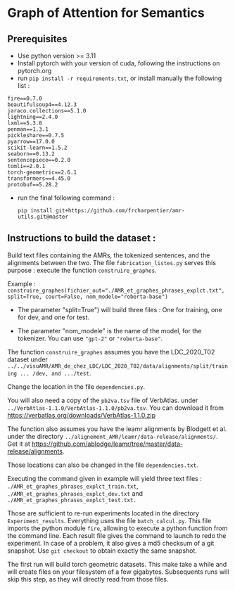 # Graph of Attention for Semantics

## Prerequisites

* Use python version >= 3.11
* Install pytorch with your version of cuda, following the instructions on pytorch.org
* run `pip install -r requirements.txt`, or install manually the following list :



```
fire==0.7.0
beautifulsoup4==4.12.3
jaraco.collections==5.1.0
lightning==2.4.0
lxml==5.3.0
penman==1.3.1
pickleshare==0.7.5
pyarrow==17.0.0
scikit-learn==1.5.2
seaborn==0.13.2
sentencepiece==0.2.0
tomli==2.0.1
torch-geometric==2.6.1
transformers==4.45.0
protobuf==5.28.2
```

* run the final following command : 

  `pip install git+https://github.com/frcharpentier/amr-utils.git@master`

## Instructions to build the dataset :

Build text files containing the AMRs, the tokenized sentences, and the alignments between the two. The file `fabrication_listes.py` serves this purpose : execute the function `construire_graphes`.

Example : `construire_graphes(fichier_out="./AMR_et_graphes_phrases_explct.txt", split=True, court=False, nom_modele="roberta-base")`

* The parameter "split=True") will build three files : One for training, one for dev, and one for test.

* The parameter "nom_modele" is the name of the model, for the tokenizer. You can use `"gpt-2"` or `"roberta-base"`.

The function `construire_graphes` assumes you have the LDC_2020_T02 dataset under `../../visuAMR/AMR_de_chez_LDC/LDC_2020_T02/data/alignments/split/training ... /dev, and .../test`.

Change the location in the file `dependencies.py`.



You will also need a copy of the `pb2va.tsv` file of VerbAtlas. under `../VerbAtlas-1.1.0/VerbAtlas-1.1.0/pb2va.tsv`. You can download it from https://verbatlas.org/downloads/VerbAtlas-1.1.0.zip

The function also assumes you have the leamr alignments by Blodgett et al. under the directory `../alignement_AMR/leamr/data-release/alignments/`. Get it at https://github.com/ablodge/leamr/tree/master/data-release/alignments.

Those locations can also be changed in the file `dependencies.txt`.



Executing the command given in example will yield three text files : `./AMR_et_graphes_phrases_explct_train.txt`, `./AMR_et_graphes_phrases_explct_dev.txt` and `./AMR_et_graphes_phrases_explct_test.txt.`

Those are sufficient to re-run experiments located in the directory `Experiment_results`. Everything uses the file `batch_calcul.py`. This file imports the python module `fire`, allowing to execute a python function from the command line. Each result file gives the command to launch to redo the experiment. In case of a problem, it also gives a md5 checksum of a git snapshot. Use `git checkout` to obtain exactly the same snapshot.



The first run will build torch geometric datasets. This make take a while and will create files on your filesystem of a few gigabytes. Subsequents runs will skip this step, as they will directly read from those files.



